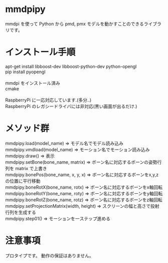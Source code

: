 ﻿# mmdpipy
 mmdpi を使って Python から pmd, pmx モデルを動かすことのできるライブラリです。
 
 # インストール手順
apt-get install libboost-dev libboost-python-dev python-opengl<br>
pip install pyopengl<br>
<br>
mmdpi をインストール済み
<br>
cmake<br>
<br>
RaspberryPi に一応対応しています.(多分..)<br>
RaspberryPi のレガシードライバには非対応(黒い画面が出るだけ.)<br>

# メソッド群
mmdpipy.load(model_name) => モデル名でモデル読み込み<br>
mmdpipy.vmdload(model_name) => モーション名でモーション読み込み<br>
mmdpipy.draw() => 表示<br>
mmdpipy.setBone(bone_name, matrix) => ボーン名に対応するボーンの姿勢行列を matrix で上書き<br>
mmdpipy.bonePos(bone_name, x, y, x) => ボーン名に対応するボーンをx,y,z の位置に平行移動<br>
mmdpipy.boneRotX(bone_name, rotx) => ボーン名に対応するボーンをx軸回転<br>
mmdpipy.boneRotY(bone_name, roty) => ボーン名に対応するボーンをy軸回転<br>
mmdpipy.boneRotZ(bone_name, rotz) => ボーン名に対応するボーンをz軸回転<br>
mmdpipy.setProjectionMatrix(width, height) => スクリーンの幅と高さで投射行列を生成する<br>
mmdpipy.step01() => モーションを一ステップ進める<br>

# 注意事項
プロタイプです。
動作の保証はありません。

